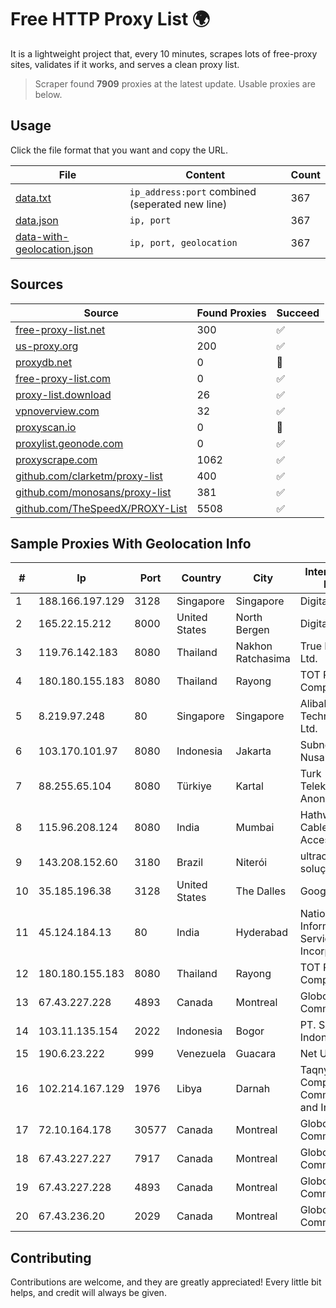 
# Free HTTP Proxy List 🌍

It is a lightweight project that, every 10 minutes, scrapes lots of free-proxy sites, validates if it works, and serves a clean proxy list.


> Scraper found **7909** proxies at the latest update. Usable proxies are below.

## Usage

Click the file format that you want and copy the URL.


|File|Content|Count|
|----|-------|-----|
|[data.txt](https://raw.githubusercontent.com/themiralay/Proxy-List-World/master/data.txt)|`ip_address:port` combined (seperated new line)|367|
|[data.json](https://raw.githubusercontent.com/themiralay/Proxy-List-World/master/data.json)|`ip, port`|367|
|[data-with-geolocation.json](https://raw.githubusercontent.com/themiralay/Proxy-List-World/master/data-with-geolocation.json)|`ip, port, geolocation`|367|

## Sources

|Source|Found Proxies|Succeed|
|------|-------------|-------|
|[free-proxy-list.net](https://free-proxy-list.net)|300|✅|
|[us-proxy.org](https://www.us-proxy.org)|200|✅|
|[proxydb.net](http://proxydb.net)|0|🚫|
|[free-proxy-list.com](https://free-proxy-list.com/?page=&port=&type%5B%5D=http&type%5B%5D=https&up_time=0&search=Search)|0|✅|
|[proxy-list.download](https://www.proxy-list.download/HTTP)|26|✅|
|[vpnoverview.com](https://vpnoverview.com/privacy/anonymous-browsing/free-proxy-servers)|32|✅|
|[proxyscan.io](https://www.proxyscan.io)|0|🚫|
|[proxylist.geonode.com](https://proxylist.geonode.com/api/proxy-list?limit=300&page=1&sort_by=lastChecked&sort_type=desc&protocols=http,https)|0|✅|
|[proxyscrape.com](https://api.proxyscrape.com/v2/?request=displayproxies&protocol=http&timeout=10000&country=all&ssl=all&anonymity=all)|1062|✅|
|[github.com/clarketm/proxy-list](https://raw.githubusercontent.com/clarketm/proxy-list/master/proxy-list-raw.txt)|400|✅|
|[github.com/monosans/proxy-list](https://raw.githubusercontent.com/monosans/proxy-list/main/proxies/http.txt)|381|✅|
|[github.com/TheSpeedX/PROXY-List](https://raw.githubusercontent.com/TheSpeedX/PROXY-List/master/http.txt)|5508|✅|


## Sample Proxies With Geolocation Info

|#|Ip|Port|Country|City|Internet Service Provider|
|-|--|----|-------|----|-------------------------|
|1|188.166.197.129|3128|Singapore|Singapore|DigitalOcean, LLC|
|2|165.22.15.212|8000|United States|North Bergen|DigitalOcean, LLC|
|3|119.76.142.183|8080|Thailand|Nakhon Ratchasima|True Internet Co., Ltd.|
|4|180.180.155.183|8080|Thailand|Rayong|TOT Public Company Limited|
|5|8.219.97.248|80|Singapore|Singapore|Alibaba (US) Technology Co., Ltd.|
|6|103.170.101.97|8080|Indonesia|Jakarta|Subnet Data Nusantara|
|7|88.255.65.104|8080|Türkiye|Kartal|Turk Telekomunikasyon Anonim Sirketi|
|8|115.96.208.124|8080|India|Mumbai|Hathway IP over Cable Internet Access|
|9|143.208.152.60|3180|Brazil|Niterói|ultraconexão soluçoes eireli|
|10|35.185.196.38|3128|United States|The Dalles|Google LLC|
|11|45.124.184.13|80|India|Hyderabad|National Informatics Centre Services Incorporated|
|12|180.180.155.183|8080|Thailand|Rayong|TOT Public Company Limited|
|13|67.43.227.228|4893|Canada|Montreal|GloboTech Communications|
|14|103.11.135.154|2022|Indonesia|Bogor|PT. Sewiwi Indonesia|
|15|190.6.23.222|999|Venezuela|Guacara|Net Uno|
|16|102.214.167.129|1976|Libya|Darnah|Taqnyat Aljeel Company Communication and Information|
|17|72.10.164.178|30577|Canada|Montreal|GloboTech Communications|
|18|67.43.227.227|7917|Canada|Montreal|GloboTech Communications|
|19|67.43.227.228|4893|Canada|Montreal|GloboTech Communications|
|20|67.43.236.20|2029|Canada|Montreal|GloboTech Communications|



## Contributing

Contributions are welcome, and they are greatly appreciated! Every
little bit helps, and credit will always be given.

